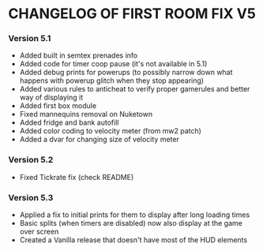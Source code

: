 # CHANGELOG OF FIRST ROOM FIX V5

### Version 5.1
- Added built in semtex prenades info
- Added code for timer coop pause (it's not available in 5.1)
- Added debug prints for powerups (to possibly narrow down what happens with powerup glitch when they stop appearing)
- Added various rules to anticheat to verify proper gamerules and better way of displaying it
- Added first box module
- Fixed mannequins removal on Nuketown
- Added fridge and bank autofill
- Added color coding to velocity meter (from mw2 patch)
- Added a dvar for changing size of velocity meter

### Version 5.2
- Fixed Tickrate fix (check README)

### Version 5.3
- Applied a fix to initial prints for them to display after long loading times
- Basic splits (when timers are disabled) now also display at the game over screen
- Created a Vanilla release that doesn't have most of the HUD elements